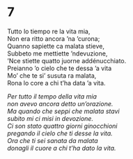 # 7  
  
Tutto lo tiempo re la vita mia,  
Non era ritto ancora ’na ’curona;  
Quanno sapiette ca malata stieve,  
Subbeto me mettiette ’ndevuzione,  
’Nce stiette quatto juorne addénucchiato.  
Preianno ’o cielo che te dessa ’a vita  
Mo’ che te si’ susuta ra malata,  
Rona lo core a chi t’ha data ’a vita.

*Per tutto il tempo della vita mia  
non avevo ancora detto un’orazione.  
Ma quando che seppi che malata stavi  
subito mi ci misi in devozione.  
Ci son stato quattro giorni ginocchioni  
pregando il cielo che ti desse la vita.  
Ora che ti sei sanata da malata  
donagli il cuore a chi t’ha dato la vita.*


